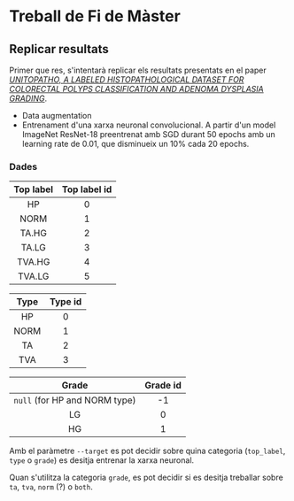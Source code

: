 # Treball de Fi de Màster

## Replicar resultats
Primer que res, s'intentarà replicar els resultats presentats
en el paper _[UNITOPATHO, A LABELED HISTOPATHOLOGICAL DATASET FOR COLORECTAL POLYPS CLASSIFICATION AND ADENOMA DYSPLASIA GRADING](https://ieeexplore.ieee.org/document/9506198)_.
- Data augmentation
- Entrenament d'una xarxa neuronal convolucional. A partir d'un model ImageNet ResNet-18 preentrenat amb SGD durant 50 epochs amb un learning rate de 0.01, que disminueix un 10% cada 20 epochs.


### Dades
| Top label | Top label id |
| :-: | :-: |
| HP     | 0 |
| NORM   | 1 |
| TA.HG  | 2 |
| TA.LG  | 3 |
| TVA.HG | 4 |
| TVA.LG | 5 |

| Type | Type id |
| :-: | :-: |
| HP   | 0 |
| NORM | 1 |
| TA   | 2 |
| TVA  | 3 |

| Grade | Grade id |
| :-: | :-: |
| `null` (for HP and NORM type) | -1 |
| LG | 0 |
| HG | 1 |

Amb el paràmetre `--target` es pot decidir sobre quina categoria (`top_label`, `type` o `grade`) es
desitja entrenar la xarxa neuronal.

Quan s'utilitza la categoria `grade`, es pot decidir si es desitja treballar sobre `ta`, `tva`, `norm` (?) o `both`.
